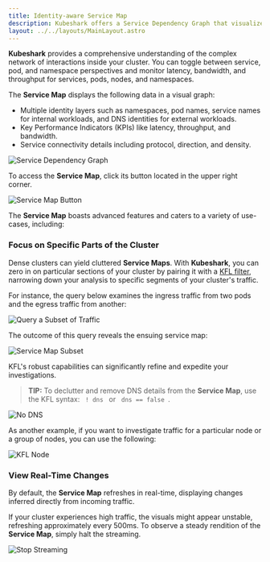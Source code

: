 ```yaml
---
title: Identity-aware Service Map
description: Kubeshark offers a Service Dependency Graph that visualizes the relationships within your Kubernetes cluster.
layout: ../../layouts/MainLayout.astro
---
```


**Kubeshark** provides a comprehensive understanding of the complex network of interactions inside your cluster. You can toggle between service, pod, and namespace perspectives and monitor latency, bandwidth, and throughput for services, pods, nodes, and namespaces.

The **Service Map** displays the following data in a visual graph:
- Multiple identity layers such as namespaces, pod names, service names for internal workloads, and DNS identities for external workloads.
- Key Performance Indicators (KPIs) like latency, throughput, and bandwidth.
- Service connectivity details including protocol, direction, and density.

![Service Dependency Graph](/new-service-map.png)

To access the **Service Map**, click its button located in the upper right corner.

![Service Map Button](/service-map-button.png)

The **Service Map** boasts advanced features and caters to a variety of use-cases, including:

### Focus on Specific Parts of the Cluster

Dense clusters can yield cluttered **Service Maps**. With **Kubeshark**, you can zero in on particular sections of your cluster by pairing it with a [KFL filter](/en/filtering), narrowing down your analysis to specific segments of your cluster's traffic.

For instance, the query below examines the ingress traffic from two pods and the egress traffic from another:

![Query a Subset of Traffic](/query-subset.png)

The outcome of this query reveals the ensuing service map:

![Service Map Subset](/service-map-subset.png)

KFL's robust capabilities can significantly refine and expedite your investigations.

> **TIP:** To declutter and remove DNS details from the **Service Map**, use the KFL syntax: `  ! dns  ` or `  dns == false  `.

![No DNS](/no-dns.png)

As another example, if you want to investigate traffic for a particular node or a group of nodes, you can use the following:

![KFL Node](/kfl-node.png)

### View Real-Time Changes

By default, the **Service Map** refreshes in real-time, displaying changes inferred directly from incoming traffic.

If your cluster experiences high traffic, the visuals might appear unstable, refreshing approximately every 500ms. To observe a steady rendition of the **Service Map**, simply halt the streaming.

![Stop Streaming](/stop-streaming.png)
